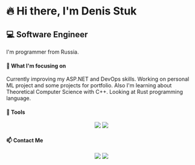 # 🔥 Hi there, I'm Denis Stuk
## 💻 Software Engineer

I'm programmer from Russia.

#### 🚀 What I'm focusing on
Currently improving my ASP.NET and DevOps skills. Working on personal ML project and some projects for portfolio. Also I'm learning about Theoretical Computer Science with C++. Looking at Rust programming language.

#### 🧰 Tools
<p align="center">
  <a target="_blank" href="https://nodejs.org/en/"><img src="https://img.shields.io/badge/-nodejs-3C873A?style=for-the-badge&logo=nodejs&logoColor=3C873A"></img></a>
  <a target="_blank" href="https://www.python.org/"><img src="https://img.shields.io/badge/-python-FFD43B?style=for-the-badge&logo=python&logoColor=FFFFFF"></img></a>
</p> 

#### 📫 Contact Me
<p align="center">
  <a target="_blank" href="https://t.me/denstuk"><img src="https://img.shields.io/badge/-Telegram-FFF?style=for-the-badge&logo=telegram&logoColor=27A0D9"></img></a>
  <a target="_blank" href="mailto:den.stuk00@gmail.com"><img src="https://img.shields.io/badge/-Gmail-D14836?style=for-the-badge&logo=Gmail&logoColor=white"></img></a>
</p> 
